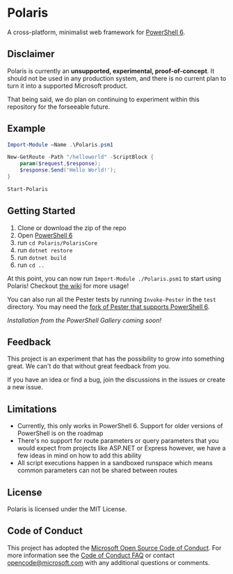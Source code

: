 # Polaris

A cross-platform, minimalist web framework for [PowerShell 6](https://github.com/powershell/powershell).

## Disclaimer

Polaris is currently an **unsupported, experimental, proof-of-concept**.
It should not be used in any production system, and there is no current plan to turn it into a supported Microsoft product.

That being said, we do plan on continuing to experiment within this repository for the forseeable future.

## Example

```PowerShell
Import-Module –Name .\Polaris.psm1

New-GetRoute -Path "/helloworld" -ScriptBlock {
    param($request,$response);
    $response.Send('Hello World!');
}

Start-Polaris
```


## Getting Started

1. Clone or download the zip of the repo
1. Open [PowerShell 6](https://github.com/powershell/powershell)
1. run `cd Polaris/PolarisCore`
1. run `dotnet restore`
1. run `dotnet build`
1. run `cd ..`

At this point, you can now run `Import-Module ./Polaris.psm1` to start using Polaris! Checkout [the wiki](https://github.com/PowerShell/Polaris/wiki) for more usage!

You can also run all the Pester tests by running `Invoke-Pester` in the `test` directory. You may need the [fork of Pester that supports PowerShell 6](https://github.com/powershell/psl-pester).

_Installation from the PowerShell Gallery coming soon!_

## Feedback

This project is an experiment that has the possibility to grow into something great.
We can't do that without great feedback from you.

If you have an idea or find a bug, join the discussions in the issues or create a new issue.

## Limitations

* Currently, this only works in PowerShell 6. Support for older versions of PowerShell is on the roadmap
* There's no support for route parameters or query parameters that you would expect from projects like ASP.NET or Express however, we have a few ideas in mind on how to add this ability
* All script executions happen in a sandboxed runspace which means common parameters can not be shared between routes

## License

Polaris is licensed under the MIT License.

## Code of Conduct

This project has adopted the [Microsoft Open Source Code of Conduct][conduct-code].
For more information see the [Code of Conduct FAQ][conduct-FAQ] or contact [opencode@microsoft.com][conduct-email] with any additional questions or comments.

[conduct-code]: http://opensource.microsoft.com/codeofconduct/
[conduct-FAQ]: http://opensource.microsoft.com/codeofconduct/faq/
[conduct-email]: mailto:opencode@microsoft.com
